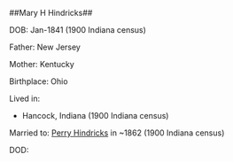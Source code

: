 ##Mary H Hindricks##

DOB: Jan-1841 (1900 Indiana census)

Father: New Jersey

Mother: Kentucky

Birthplace: Ohio

Lived in:

* Hancock, Indiana (1900 Indiana census)

Married to: [Perry Hindricks](./Perry-Hindricks.md) in ~1862 (1900 Indiana census)

DOD: 